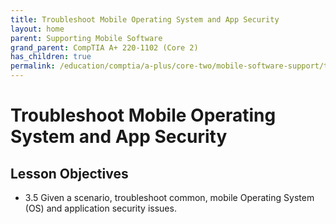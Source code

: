 ```yaml
---
title: Troubleshoot Mobile Operating System and App Security
layout: home
parent: Supporting Mobile Software
grand_parent: CompTIA A+ 220-1102 (Core 2)
has_children: true
permalink: /education/comptia/a-plus/core-two/mobile-software-support/troubleshooting/
---
```


# Troubleshoot Mobile Operating System and App Security

## Lesson Objectives

- 3.5 Given a scenario, troubleshoot common, mobile Operating System (OS) and application security issues.